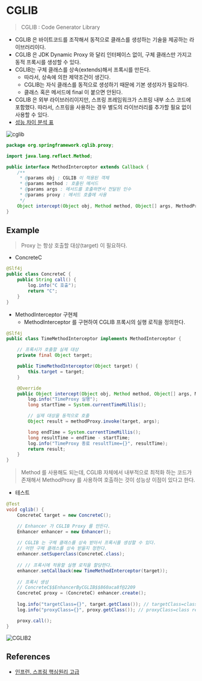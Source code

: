 # CGLIB

> CGLIB : Code Generator Library

- CGLIB 은 바이트코드를 조작해서 동적으로 클래스를 생성하는 기술을 제공하는 라이브러리이다.
- CGLIB 은 JDK Dynamic Proxy 와 달리 인터페이스 없이, 구체 클래스만 가지고 동적 프록시를 생성할 수 있다.
- CGLIB는 구체 클래스를 상속(extends)해서 프록시를 만든다.
    - 따라서, 상속에 의한 제약조건이 생긴다.
    - CGLIB는 자식 클래스를 동적으로 생성하기 때문에 기본 생성자가 필요하다.
    - 클래스 혹은 메서드에 final 이 붙으면 안된다.
- CGLIB 은 외부 라이브러리이지만, 스프링 프레임워크가 스프링 내부 소스 코드에 포함했다. 따라서, 스프링을 사용하는 경우 별도의 라이브러리를 추가할 필요 없이 사용할 수 있다.
- [성능 차이 분석 표](https://web.archive.org/web/20150520175004/https://docs.codehaus.org/display/AW/AOP+Benchmark)

![cglib](https://user-images.githubusercontent.com/47518272/154974123-265cc984-840a-4ef5-9736-4aef895f9c36.png)

```java
package org.springframework.cglib.proxy;

import java.lang.reflect.Method;

public interface MethodInterceptor extends Callback {
    /**
     * @params obj : CGLIB 이 적용된 객체
     * @params method : 호출된 메서드
     * @params args : 메서드를 호출하면서 전달된 인수
     * @params proxy : 메서드 호출에 사용
     */
    Object intercept(Object obj, Method method, Object[] args, MethodProxy proxy) throws Throwable;
}
```

## Example

> Proxy 는 항상 호출할 대상(target) 이 필요하다.

- ConcreteC

```java
@Slf4j
public class ConcreteC {
    public String call() {
        log.info("C 호출");
        return "C";
    }
}
```

- MethodInterceptor 구현체
  - MethodInterceptor 를 구현하여 CGLIB 프록시의 실행 로직을 정의한다.

```java
@Slf4j
public class TimeMethodInterceptor implements MethodInterceptor {

    // 프록시가 호출할 실제 대상
    private final Object target;

    public TimeMethodInterceptor(Object target) {
        this.target = target;
    }

    @Override
    public Object intercept(Object obj, Method method, Object[] args, MethodProxy methodProxy) throws Throwable {
        log.info("TimeProxy 실행");
        long startTime = System.currentTimeMillis();

        // 실제 대상을 동적으로 호출
        Object result = methodProxy.invoke(target, args);

        long endTime = System.currentTimeMillis();
        long resultTime = endTime - startTime;
        log.info("TimeProxy 종료 resultTime={}", resultTime);
        return result;
    }
}
```

> Method 를 사용해도 되는데, CGLIB 자체에서 내부적으로 최적화 하는 코드가 존재해서 MethodProxy 를 사용하여 호출하는 것이 성능상 이점이 있다고 한다.

- 테스트

```java
@Test
void cglib() {
    ConcreteC target = new ConcreteC();

    // Enhancer 가 CGLIB Proxy 를 만든다.
    Enhancer enhancer = new Enhancer();
    
    // CGLIB 는 구체 클래스를 상속 받아서 프록시를 생성할 수 있다.
    // 어떤 구체 클래스를 상속 받을지 정한다.
    enhancer.setSuperclass(ConcreteC.class);
    
    // // 프록시에 적용할 실행 로직을 할당한다.
    enhancer.setCallback(new TimeMethodInterceptor(target));
    
    // 프록시 생성
    // ConcreteC$$EnhancerByCGLIB$$860aca8f@2209
    ConcreteC proxy = (ConcreteC) enhancer.create();
    
    log.info("targetClass={}", target.getClass()); // targetClass=class reflection.study.dynamicproxy.code.ConcreteC
    log.info("proxyClass={}", proxy.getClass()); // proxyClass=class reflection.study.dynamicproxy.code.ConcreteC$$EnhancerByCGLIB$$860aca8f

    proxy.call();
}
```

![CGLIB2](https://user-images.githubusercontent.com/47518272/154981191-ced061f4-9b99-437b-beb2-d7c038cd2567.png)

## References 

- [인프런. 스프링 핵심원리 고급](https://www.inflearn.com/course/%EC%8A%A4%ED%94%84%EB%A7%81-%ED%95%B5%EC%8B%AC-%EC%9B%90%EB%A6%AC-%EA%B3%A0%EA%B8%89%ED%8E%B8/dashboard)
